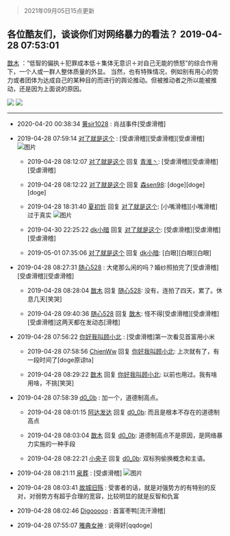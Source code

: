 > 2021年09月05日15点更新
<link rel="stylesheet" href="https://cdn.jsdelivr.net/gh/taotie6/sampleJSON@main/css/photo_show.css">


 ## 各位酷友们，谈谈你们对网络暴力的看法？ 2019-04-28 07:53:01

 [㪚木](https://www.coolapk.com/feed/11454881?shareKey=MGY3ZGY0OTE3M2M5NjEzMTc0OTk~) ：“低智的偏执＋犯罪成本低＋集体无意识＋对自己无能的愤怒”的综合作用下，一个人或一群人整体质量的外显。
当然，也有特殊情况，例如别有用心的势力或者团体为达成自己的某种目的而进行的舆论推动。但被推动者之所以能被推动，还是因为上面说的原因。 

<div class="album">
<img class="img-item" src="https://image.coolapk.com/feed/2019/0428/07/1081091_1556409178_1199@400x220.gif" />
<img class="img-item" src="https://image.coolapk.com/feed/2019/0414/14/1081091_1555222102_8434@284x284.jpg" />
</div>

 ------- 

- 2020-04-20 00:38:34 [黄sir1028](uid=905870) : 肖战事件[受虐滑稽] 

- 2019-04-28 07:59:14 [对了就是这个](uid=1451911) : [受虐滑稽][受虐滑稽][受虐滑稽] ![图片](https://image.coolapk.com/feed/2019/0428/07/1451911_1556409552_2988@668x968.jpg)

    - 2019-04-28 08:12:07 [对了就是这个](uid=1451911) 回复 [青淮丶](uid=2036174): [受虐滑稽][受虐滑稽][受虐滑稽] 

    - 2019-04-28 08:12:22 [对了就是这个](uid=1451911) 回复 [森sen98](uid=1319221): [doge][doge][doge] 

    - 2019-04-28 18:31:40 [夏初忻](uid=1825406) 回复 [对了就是这个](uid=1451911): [小嘴滑稽][小嘴滑稽]过于真实 ![图片](https://image.coolapk.com/feed/2019/0428/18/1825406_67bbee53_7498_1987@1080x644.jpg)

    - 2019-04-30 22:25:22 [dk小暗](uid=1335269) 回复 [对了就是这个](uid=1451911): [受虐滑稽][受虐滑稽][受虐滑稽] 

    - 2019-05-01 07:35:06 [对了就是这个](uid=1451911) 回复 [dk小暗](uid=1335269): [白眼][白眼][白眼] 

- 2019-04-28 08:27:31 [随心528](uid=2267102) : 大佬那么闲的吗？婚纱照拍完了[受虐滑稽][受虐滑稽][受虐滑稽] 

    - 2019-04-28 08:28:04 [㪚木](uid=1081091) 回复 [随心528](uid=2267102): 没有，连拍了四天，累了。休息几天[笑哭] 

    - 2019-04-28 09:40:36 [随心528](uid=2267102) 回复 [㪚木](uid=1081091): 怪不得[受虐滑稽][受虐滑稽][受虐滑稽]这两天都在发动态[滑稽] 

- 2019-04-28 07:56:22 [你好我叫顾小北](uid=1377108) : [受虐滑稽]第一次看见首富用小米 

    - 2019-04-28 07:58:56 [ChienWw](uid=1421704) 回复 [你好我叫顾小北](uid=1377108): 上次就有了，有一段时间了[doge原谅ta] 

    - 2019-04-28 08:29:22 [㪚木](uid=1081091) 回复 [你好我叫顾小北](uid=1377108): 以前也用过。我有啥用啥，不挑[笑哭] 

- 2019-04-28 07:58:39 [d0_0b](uid=466123) : 加一个，道德制高点。 

    - 2019-04-28 08:01:15 [阿达发达](uid=1021488) 回复 [d0_0b](uid=466123): 而且是根本不存在的道德制高点 

    - 2019-04-28 08:03:04 [㪚木](uid=1081091) 回复 [d0_0b](uid=466123): 道德制高点不是原因，是网络暴力实施的一种手段 

    - 2019-04-28 08:22:21 [小央子](uid=1831191) 回复 [d0_0b](uid=466123): 双标狗偷换概念和主语。 

- 2019-04-28 08:21:11 [泉葬](uid=1478677) : [受虐滑稽] ![图片](https://image.coolapk.com/feed/2019/0428/08/1478677_1556410869_7213@720x1153.jpg)

- 2019-04-28 08:03:41 [故城旧殇](uid=930437) : 受害者的话，就是对强势方的有特别的反对，对弱势方有超乎合理的宽容，比较明显的就是反智和仇富 

- 2019-04-28 08:02:46 [Digooooo](uid=1344187) : 首富枣鸭[流汗滑稽] 

- 2019-04-28 07:55:07 [雅典女神](uid=1543651) : 说得好[qqdoge] 

